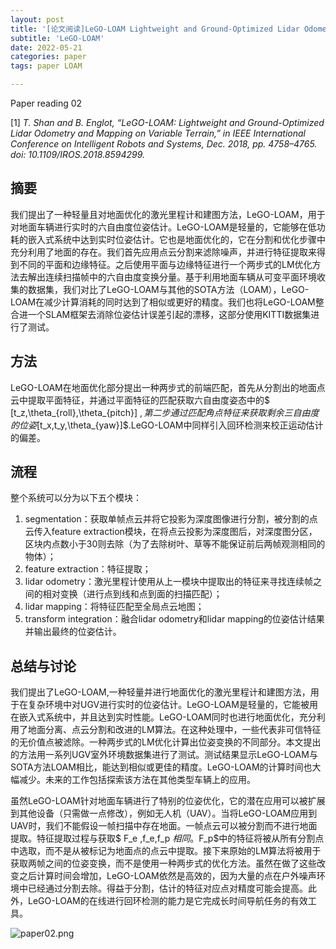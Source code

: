 ```yaml
---
layout: post
title: '[论文阅读]LeGO-LOAM Lightweight and Ground-Optimized Lidar Odometry and Mapping on Variable Terrain'
subtitle: 'LeGO-LOAM'
date: 2022-05-21
categories: paper
tags: paper LOAM

---
```


Paper reading 02

[1] *T. Shan and B. Englot, “LeGO-LOAM: Lightweight and Ground-Optimized Lidar Odometry and Mapping on Variable Terrain,” in IEEE International Conference on Intelligent Robots and Systems, Dec. 2018, pp. 4758–4765. doi: 10.1109/IROS.2018.8594299.*

## 摘要

我们提出了一种轻量且对地面优化的激光里程计和建图方法，LeGO-LOAM，用于对地面车辆进行实时的六自由度位姿估计。LeGO-LOAM是轻量的，它能够在低功耗的嵌入式系统中达到实时位姿估计。它也是地面优化的，它在分割和优化步骤中充分利用了地面的存在。我们首先应用点云分割来滤除噪声，并进行特征提取来得到不同的平面和边缘特征。之后使用平面与边缘特征进行一个两步式的LM优化方法去解出连续扫描帧中的六自由度变换分量。基于利用地面车辆从可变平面环境收集的数据集，我们对比了LeGO-LOAM与其他的SOTA方法（LOAM），LeGO-LOAM在减少计算消耗的同时达到了相似或更好的精度。我们也将LeGO-LOAM整合进一个SLAM框架去消除位姿估计误差引起的漂移，这部分使用KITTI数据集进行了测试。

## 方法

LeGO-LOAM在地面优化部分提出一种两步式的前端匹配，首先从分割出的地面点云中提取平面特征，并通过平面特征的匹配获取六自由度姿态中的$ [t_z,\theta_{roll},\theta_{pitch}] $,第二步通过匹配角点特征来获取剩余三自由度的位姿$[t_x,t_y,\theta_{yaw}]$.LeGO-LOAM中同样引入回环检测来校正运动估计的偏差。

## 流程

整个系统可以分为以下五个模块：

1. segmentation：获取单帧点云并将它投影为深度图像进行分割，被分割的点云传入feature extraction模块，在将点云投影为深度图后，对深度图分区，区块内点数小于30则去除（为了去除树叶、草等不能保证前后两帧观测相同的物体）；
2. feature extraction：特征提取；
3. lidar odometry：激光里程计使用从上一模块中提取出的特征来寻找连续帧之间的相对变换（进行点到线和点到面的扫描匹配）；
4. lidar mapping：将特征匹配至全局点云地图；
5. transform integration：融合lidar odometry和lidar mapping的位姿估计结果并输出最终的位姿估计。

## 总结与讨论

我们提出了LeGO-LOAM,一种轻量并进行地面优化的激光里程计和建图方法，用于在复杂环境中对UGV进行实时的位姿估计。LeGO-LOAM是轻量的，它能被用在嵌入式系统中，并且达到实时性能。LeGO-LOAM同时也进行地面优化，充分利用了地面分离、点云分割和改进的LM算法。在这种处理中，一些代表非可信特征的无价值点被滤除。一种两步式的LM优化计算出位姿变换的不同部分。本文提出的方法用一系列UGV室外环境数据集进行了测试。测试结果显示LeGO-LOAM与SOTA方法LOAM相比，能达到相似或更佳的精度。LeGO-LOAM的计算时间也大幅减少。未来的工作包括探索该方法在其他类型车辆上的应用。

虽然LeGO-LOAM针对地面车辆进行了特别的位姿优化，它的潜在应用可以被扩展到其他设备（只需做一点修改），例如无人机（UAV）。当将LeGO-LOAM应用到UAV时，我们不能假设一帧扫描中存在地面。一帧点云可以被分割而不进行地面提取。特征提取过程与获取$ F_e ,f_e,f_p $相同。$F_p$中的特征将被从所有分割点中选取，而不是从被标记为地面点的点云中提取。接下来原始的LM算法将被用于获取两帧之间的位姿变换，而不是使用一种两步式的优化方法。虽然在做了这些改变之后计算时间会增加，LeGO-LOAM依然是高效的，因为大量的点在户外噪声环境中已经通过分割去除。得益于分割，估计的特征对应点对精度可能会提高。此外，LeGO-LOAM的在线进行回环检测的能力是它完成长时间导航任务的有效工具。

![paper02.png](https://github.com/haiyang2022/haiyang2022.github.io/raw/main/_posts/paper02.png)